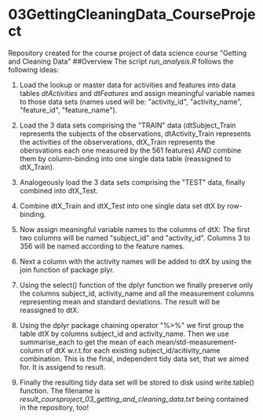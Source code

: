 # 03GettingCleaningData_CourseProject
Repository created for the course project of data science course "Getting and Cleaning Data"
##Overview
The script *run_analysis.R* follows the following ideas:

 1. Load the lookup or master data for activities and features into data tables 
    *dtActivities* and *dtFeatures* and assign meaningful variable names to those data sets 
    (names used will be:  "activity_id", "activity_name", "feature_id", "feature_name").
    
 2. Load the 3 data sets comprising the "TRAIN" data (dtSubject_Train represents the subjects of the observations,
 dtActivity_Train represents the activities of the observerations, dtX_Train represents the obersvations each
 one measured by the 561 features) *AND* combine them by column-binding into one single data table (reassigned to dtX_Train).
 
 3. Analogeously load the 3 data sets comprising the "TEST" data, finally combined into dtX_Test.
 
 4. Combine dtX_Train and dtX_Test into one single data set dtX by row-binding.
 
 5. Now assign meaningful variable names to the columns of dtX: The first two columns will be 
 named "subject_id" and "activity_id". Columns 3 to 356 will be named according to the feature names.
 
 6. Next a column with the activity names will be added to dtX by using the join function of package plyr.
 
 7. Using the select() function of the dplyr function we finally preserve only the columns subject_id,
    activity_name and all the measurement columns representing mean and standard deviations.
    The result will be reassigned to dtX.
    
 8. Using the dplyr package chaining operator "%>%" we first group the table dtX by columns subject_id and activity_name.
 Then we use summarise_each to get the mean of each mean/std-measurement-column of dtX w.r.t.for each existing
 subject_id/acitivity_name combination.
 This is the final, independent tidy data set, that we aimed for. It is assigend to result.
  
 9.  Finally the resulting tidy data set will be stored to disk usind write.table() function.
 The filename is *result_coursproject_03_getting_and_cleaning_data.txt* being contained in the repository, too!
 
 
 